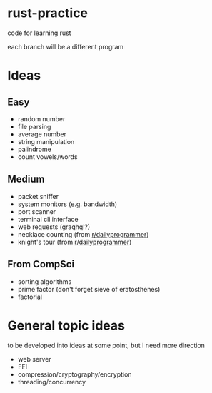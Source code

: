 # rust-practice
code for learning rust

each branch will be a different program

# Ideas

## Easy
- random number
- file parsing
- average number
- string manipulation
- palindrome
- count vowels/words

## Medium
- packet sniffer
- system monitors (e.g. bandwidth)
- port scanner
- terminal cli interface
- web requests (graqhql?)
- necklace counting (from [r/dailyprogrammer](https://www.reddit.com/r/dailyprogrammer/comments/g1xrun/20200415_challenge_384_intermediate_necklace/))
- knight's tour (from [r/dailyprogrammer](https://www.reddit.com/r/dailyprogrammer_ideas/comments/b29bro/intermediate_knights_tour/))

## From CompSci
- sorting algorithms
- prime factor (don't forget sieve of eratosthenes)
- factorial

# General topic ideas
to be developed into ideas at some point, but I need more direction

- web server
- FFI
- compression/cryptography/encryption
- threading/concurrency
